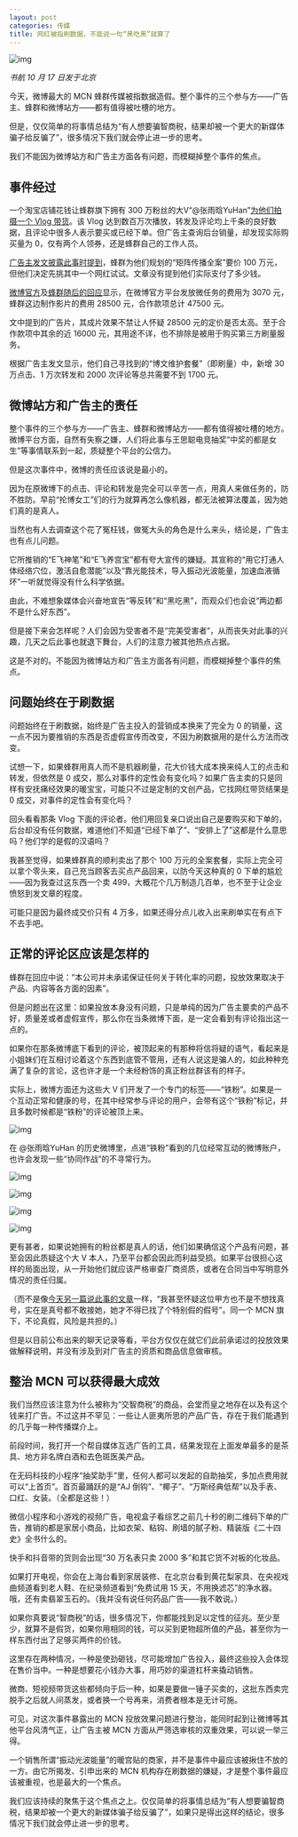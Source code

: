 ```yaml
---
layout: post
categories: 传媒
title: 网红被指刷数据，不能说一句“黑吃黑”就算了
---
```


 ![img](/img/2019/10/wang-hong-vlog.jpg) 

*书航 10 月 17 日发于北京*

今天，微博最大的 MCN 蜂群传媒被指数据造假。整个事件的三个参与方——广告主、蜂群和微博站方——都有值得被吐槽的地方。

但是，仅仅简单的将事情总结为“有人想要骗智商税，结果却被一个更大的新媒体骗子给反骗了”，很多情况下我们就会停止进一步的思考。

我们不能因为微博站方和广告主方面各有问题，而模糊掉整个事件的焦点。

## 事件经过

一个淘宝店铺花钱让蜂群旗下拥有 300 万粉丝的大V“@张雨晗YuHan”[为他们拍摄一个 Vlog 带货](https://www.weibo.com/1955868350/I8TJc8FJZ)。该 Vlog 达到数百万次播放，转发及评论均上千条的良好数据，且评论中很多人表示要买或已经下单。但广告主查询后台销量，却发现实际购买量为 0，仅有两个人领券，还是蜂群自己的工作人员。

[广告主发文披露此事时提到](https://mp.weixin.qq.com/s?__biz=MzI3NDk5NTQyNQ==&mid=2247483718&idx=1&sn=e8c07d5f596e608b4dd4b61d7445fe86)，蜂群为他们规划的“矩阵传播全案”要价 100 万元，但他们决定先挑其中一个网红试试。文章没有提到他们实际支付了多少钱。

[微博官方](https://www.weibo.com/1934183965/IbTqwbWVd)及[蜂群随后的回应](https://mp.weixin.qq.com/s?__biz=MzAwMDc5OTc4MQ==&mid=2247484662&idx=1&sn=a22fd2fe5f548973965cc29926d7e63c)显示，在微博官方平台发放微任务的费用为 3070 元，蜂群这边制作影片的费用 28500 元，合作款项总计 47500 元。

文中提到的广告片，其成片效果不禁让人怀疑 28500 元的定价是否太高。至于合作款项中其余的近 16000 元，其用途不详，也不排除是被用于购买第三方刷量服务。

根据广告主发文显示，他们自己寻找到的“博文维护套餐”（即刷量）中，新增 30 万点击、1 万次转发和 2000 次评论等总共需要不到 1700 元。

## 微博站方和广告主的责任

整个事件的三个参与方——广告主、蜂群和微博站方——都有值得被吐槽的地方。微博平台方面，自然有失察之嫌，人们将此事与王思聪电竞抽奖“中奖的都是女生”等事情联系到一起，质疑整个平台的公信力。

但是这次事件中，微博的责任应该说是最小的。

因为在原微博下的点击、评论和转发是完全可以辛苦一点，用真人来做任务的，防不胜防。早前“抡博女工”们的行为就算再怎么像机器，都无法被算法覆盖，因为她们真的是真人。

当然也有人去调查这个花了冤枉钱，做冤大头的角色是什么来头，结论是，广告主也有点儿问题。

它所推销的“E飞神笔”和“E飞养宫宝”都有夸大宣传的嫌疑。其宣称的“用它打通人体经络穴位，激活自愈潜能”以及“靠光能技术，导入振动光波能量，加速血液循环”一听就觉得没有什么科学依据。

由此，不难想象媒体会兴奋地宣告“等反转”和“黑吃黑”，而观众们也会说“两边都不是什么好东西”。

但是接下来会怎样呢？人们会因为受害者不是“完美受害者”，从而丧失对此事的兴趣，几天之后此事也就退下舞台，人们的注意力被其他热点占据。

这是不对的。不能因为微博站方和广告主方面各有问题，而模糊掉整个事件的焦点。

## 问题始终在于刷数据

问题始终在于刷数据，始终是广告主投入的营销成本换来了完全为 0 的销量，这一点不因为要推销的东西是否虚假宣传而改变，不因为刷数据用的是什么方法而改变。

试想一下，如果蜂群用真人而不是机器刷量，花大价钱大成本换来纯人工的点击和转发，但依然是 0 成交，那么对事件的定性会有变化吗？如果广告主卖的只是同样有安抚痛经效果的暖宝宝，可能只不过是定制的文创产品，它找网红带货结果是 0 成交，对事件的定性会有变化吗？

回头看看那条 Vlog 下面的评论者。他们用回复亲口说出自己是要购买和下单的，后台却没有任何数据，难道他们不知道“已经下单了”、“安排上了”这都是什么意思吗？他们学的是假的汉语吗？

我甚至觉得，如果蜂群真的顺利卖出了那个 100 万元的全案套餐，实际上完全可以拿个零头来，自己充当顾客去买点产品回来，以防今天这种真的 0 下单的尴尬——因为我查过这东西一个卖 499，大概花个几万制造几百单，也不至于让企业愤怒到发文章的程度。

可能只是因为最终成交价只有 4 万多，如果还得分点儿收入出来刷单实在有点下不去手吧。

## 正常的评论区应该是怎样的

蜂群在回应中说：“本公司并未承诺保证任何关于转化率的问题，投放效果取决于产品、内容等各方面的因素”。

但是问题出在这里：如果投放本身没有问题，只是单纯的因为广告主要卖的产品不好，质量差或者虚假宣传，那么你在当条微博下面，是一定会看到有评论指出这一点的。

如果你在那条微博底下看到的评论，被顶起来的有那种将信将疑的语气，看起来是小姐妹们在互相讨论着这个东西到底管不管用，还有人说这是骗人的，如此种种充满了复杂的言论，这也许才是一个未经粉饰的真正粉丝群该有的样子。

实际上，微博方面还为这些大 V 们开发了一个专门的标签——“铁粉”。如果是一个互动正常和健康的号，在其中经常参与评论的用户，会带有这个“铁粉”标记，并且多数时候都是“铁粉”的评论被顶上来。

![img](/img/2019/10/weibo-comments-laiqu.jpg)

在 @张雨晗YuHan 的历史微博里，点进“铁粉”看到的几位经常互动的微博账户，也许会发现一些“协同作战”的不寻常行为。

![img](/img/2019/10/weibo-comments-yuhan.jpg)

![img](/img/2019/10/suspicious-fans-1.jpg) 

![img](/img/2019/10/suspicious-fans-2.jpg)

![img](/img/2019/10/suspicious-fans-3.jpg)

更有甚者，如果说她拥有的粉丝都是真人的话，他们如果确信这个产品有问题，甚至会因此质疑这个大 V 本人，乃至平台都会因此而利益受损。如果平台很担心这样的局面出现，从一开始他们就应该严格审查厂商资质，或者在合同当中写明意外情况的责任归属。

（而不是像[今天另一篇说此事的文章](https://mp.weixin.qq.com/s?__biz=MzU3MzM4NDEyNQ==&mid=2247490952&idx=1&sn=894bdf104554caa997821334ca11bfd8)一样，“我甚至怀疑这位甲方也不是不想找真号，实在是真号都不敢接她，她才不得已找了个特别假的假号”。同一个 MCN 旗下，不论真假，风险是共担的。）

但是以目前公布出来的聊天记录等看，平台方仅仅在就它们此前承诺过的投放效果做解释说明，并没有涉及到对广告主的资质和商品信息做审核。

## 整治 MCN 可以获得最大成效

我们当然应该注意为什么被称为“交智商税”的商品，会堂而皇之地存在以及有这个钱来打广告。不过这并不罕见：一些让人匪夷所思的产品广告，存在于我们能遇到的几乎每一种传播媒介上。

前段时间，我打开一个帮自媒体互选广告的工具，结果发现在上面发单最多的是茶具、地方非名牌白酒和去色斑医美产品。

在无码科技的小程序“抽奖助手”里，任何人都可以发起的自助抽奖，多加点费用就可以“上首页”。首页最踊跃的是“AJ 倒钩”、“椰子”、“万斯经典低帮”以及手表、口红、女装。（全都是这些！）

微信小程序和小游戏的视频广告，电视盒子看综艺之前几十秒的刷二维码下单的广告，推销的都是家居小商品，比如衣架、粘钩、刷墙的腻子粉、精装版《二十四史》全书什么的。

快手和抖音带的货则会出现“30 万名表只卖 2000 多”和其它货不对板的化妆品。

如果打开电视，你会在上海台看到家居装修、在北京台看到黄花梨家具、在央视戏曲频道看到老人鞋、在纪录频道看到“免费试用 15 天，不用换滤芯”的净水器。哦，还有卖翡翠玉石的。（我并没有说任何药品广告——我不敢说。）

如果你真要说“智商税”的话，很多情况下，你都能找到足以定性的征兆。至少至少，就算不是假货，如果你用相同的钱，可以买到更物超所值的产品，甚至你为一样东西付出了足够买两件的价钱。

这里存在两种情况，一种是使劲砸钱，尽可能增加广告投入，最终这些投入会体现在售价当中。一种是想要花小钱办大事，用巧妙的渠道杠杆来撬动销售。

微商、短视频带货这些都倾向于后一种，如果是要做一锤子买卖的，这批东西卖完脱手之后就人间蒸发，或者换一个号再来，消费者根本是无计可施。

可见，对这次事件暴露出的 MCN 投放效果问题进行整治，能同时起到让微博等其他平台风清气正，让广告主被 MCN 方面从严筛选审核的双重效果，可以说一举三得。

一个销售所谓“振动光波能量”的暖宫贴的商家，并不是事件中最应该被揪住不放的一方。由它所揭发、引申出来的 MCN 机构存在刷数据的嫌疑，才是整个事件最应该被重视，也是最大的一个焦点。

我们应该持续的聚焦于这个焦点之上。仅仅简单的将事情总结为“有人想要骗智商税，结果却被一个更大的新媒体骗子给反骗了”，如果只是得出这样的结论，很多情况下我们就会停止进一步的思考。